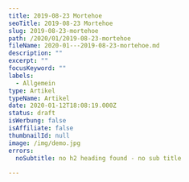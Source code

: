 ```yaml
---
title: 2019-08-23 Mortehoe
seoTitle: 2019-08-23 Mortehoe
slug: 2019-08-23-mortehoe
path: /2020/01/2019-08-23-mortehoe
fileName: 2020-01---2019-08-23-mortehoe.md
description: ""
excerpt: ""
focusKeyword: ""
labels:
  - Allgemein
type: Artikel
typeName: Artikel
date: 2020-01-12T18:08:19.000Z
status: draft
isWerbung: false
isAffiliate: false
thumbnailId: null
image: /img/demo.jpg
errors:
  noSubtitle: no h2 heading found - no sub title
  
---
```



  
